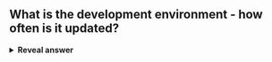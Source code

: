 ## What is the development environment - how often is it updated?
<details>
<summary><b>Reveal answer</b></summary>
Where the work of a single development team is put together.<br><br>Updated throughout a two week sprint
</details>
